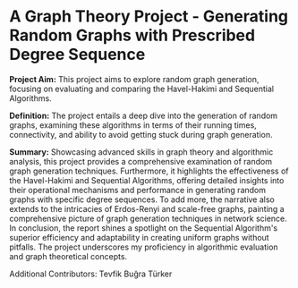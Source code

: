 # A Graph Theory Project - Generating Random Graphs with Prescribed Degree Sequence

**Project Aim:** This project aims to explore random graph generation, focusing on evaluating and comparing the Havel-Hakimi and Sequential Algorithms.

**Definition:** The project entails a deep dive into the generation of random graphs, examining these algorithms in terms of their running times, connectivity, and ability to avoid getting stuck during graph generation.

**Summary:** Showcasing advanced skills in graph theory and algorithmic analysis, this project provides a comprehensive examination of random graph generation techniques. Furthermore, it highlights the effectiveness of the Havel-Hakimi and Sequential Algorithms, offering detailed insights into their operational mechanisms and performance in generating random graphs with specific degree sequences. To add more, the narrative also extends to the intricacies of Erdos-Renyi and scale-free graphs, painting a comprehensive picture of graph generation techniques in network science. In conclusion, the report shines a spotlight on the Sequential Algorithm's superior efficiency and adaptability in creating uniform graphs without pitfalls. The project underscores my proficiency in algorithmic evaluation and graph theoretical concepts.

Additional Contributors: Tevfik Buğra Türker

